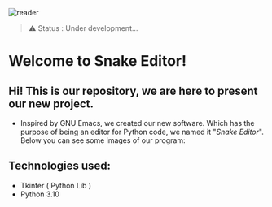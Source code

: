 ![reader](https://user-images.githubusercontent.com/90472141/138929686-ace3d03b-72dc-43cf-a708-d2daf735d647.png)

> ⚠️ Status : Under development...
> 
<h1>Welcome to Snake Editor!</h1>
<h2> Hi! This is our repository, we are here to present our new project. </h2>

+ Inspired by GNU Emacs, we created our new software. Which has the purpose of being an editor for Python code, we named it "*Snake Editor*".
<br>Below you can see some images of our program:

<h2> Technologies used: </h2>

+ Tkinter ( Python Lib )
+ Python 3.10
